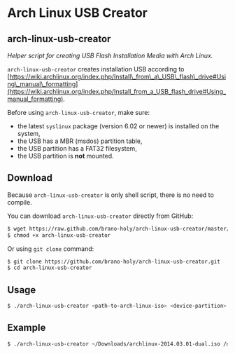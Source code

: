 Arch Linux USB Creator
======================

arch-linux-usb-creator
----------------------
*Helper script for creating USB Flash Installation Media with Arch Linux.*

`arch-linux-usb-creator` creates installation USB according to [https://wiki.archlinux.org/index.php/Install\_from\_a\_USB\_flash\_drive#Using\_manual\_formatting](https://wiki.archlinux.org/index.php/Install_from_a_USB_flash_drive#Using_manual_formatting).

Before using `arch-linux-usb-creator`, make sure:

* the latest `syslinux` package (version 6.02 or newer) is installed 
  on the system,
* the USB has a MBR (msdos) partition table,
* the USB partition has a FAT32 filesystem,
* the USB partition is **not** mounted.

Download
--------
Because `arch-linux-usb-creator` is only shell script, there is no need to 
compile.

You can download `arch-linux-usb-creator` directly from GitHub:
```bash
$ wget https://raw.github.com/brano-holy/arch-linux-usb-creator/master/arch-linux-usb-creator
$ chmod +x arch-linux-usb-creator
```

Or using `git clone` command:
```bash
$ git clone https://github.com/brano-holy/arch-linux-usb-creator.git
$ cd arch-linux-usb-creator
```

Usage
-----
```bash
$ ./arch-linux-usb-creator <path-to-arch-linux-iso> <device-partition>
```

Example
-------
```bash
$ ./arch-linux-usb-creator ~/Downloads/archlinux-2014.03.01-dual.iso /dev/sdb1
```

